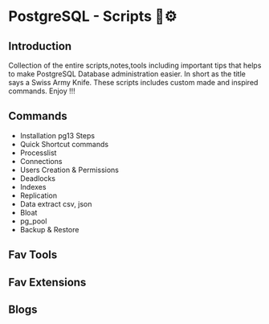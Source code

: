 # PostgreSQL - Scripts  :briefcase::gear:

## Introduction
Collection of the entire scripts,notes,tools including important tips that helps to make PostgreSQL Database administration easier. In short as the title says a 
Swiss Army Knife. These scripts includes custom made and inspired commands. Enjoy !!!

## Commands
* Installation pg13 Steps 
* Quick Shortcut commands 
* Processlist 
* Connections
* Users Creation & Permissions
* Deadlocks
* Indexes
* Replication
* Data extract csv, json 
* Bloat 
* pg_pool
* Backup & Restore

## Fav Tools 

## Fav Extensions 

## Blogs 



